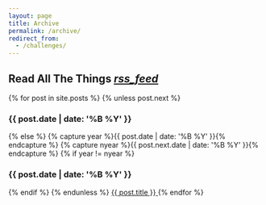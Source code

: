 ```yaml
---
layout: page
title: Archive
permalink: /archive/
redirect_from:
  - /challenges/
---
```


<h2>
  Read All The Things
  <a href="{{ "/feed.xml" | prepend: site.baseurl }}" class="right">
    <i class="material-icons small grey-text text-lighten-1">rss_feed</i>
  </a>
</h2>

{% for post in site.posts %}
  {% unless post.next %}
  <h3>{{ post.date | date: '%B %Y' }}</h3>
  {% else %}
    {% capture year %}{{ post.date | date: '%B %Y' }}{% endcapture %}
    {% capture nyear %}{{ post.next.date | date: '%B %Y' }}{% endcapture %}
    {% if year != nyear %}
  <h3>{{ post.date | date: '%B %Y' }}</h3>
    {% endif %}
  {% endunless %}
  <a href="{{ post.url }}">
    {{ post.title }}
  </a>
{% endfor %}
